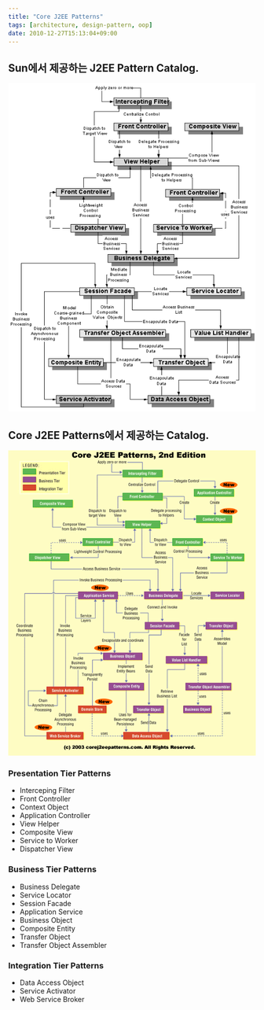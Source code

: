 ```yaml
---
title: "Core J2EE Patterns"
tags: [architecture, design-pattern, oop]
date: 2010-12-27T15:13:04+09:00
---
```


## Sun에서 제공하는 J2EE Pattern Catalog.

![Sun Microsystems J2EE Patterns](../assets/images/sun-j2ee-patterns.gif)

  
## Core J2EE Patterns에서 제공하는 Catalog.  

![Core J2EE Patterns](../assets/images/core-j2ee-patterns.gif)
  
### Presentation Tier Patterns
- Interceping Filter  
- Front Controller  
- Context Object  
- Application Controller  
- View Helper  
- Composite View  
- Service to Worker  
- Dispatcher View  
  
### Business Tier Patterns
- Business Delegate  
- Service Locator  
- Session Facade  
- Application Service  
- Business Object  
- Composite Entity  
- Transfer Object  
- Transfer Object Assembler  
  
### Integration Tier Patterns
- Data Access Object  
- Service Activator  
- Web Service Broker
